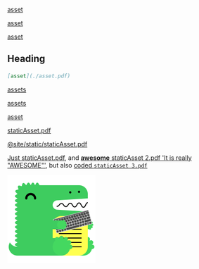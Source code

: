 [asset](https://example.com/asset.pdf)

[](./asset.pdf)

[asset](./asset.pdf)

[asset](asset.pdf 'Title')

## Heading

```md
[asset](./asset.pdf)
```

[assets](!file-loader!./asset.pdf)

[assets](/github/!file-loader!/assets.pdf)

[asset](asset.pdf)

[staticAsset.pdf](/staticAsset.pdf)

[@site/static/staticAsset.pdf](@site/static/staticAsset.pdf)

[Just staticAsset.pdf](/staticAsset.pdf), and [**awesome** staticAsset 2.pdf 'It is really "AWESOME"'](/staticAsset.pdf), but also [coded `staticAsset 3.pdf`](/staticAsset.pdf)

[![Clickable Docusaurus logo](./static/staticAssetImage.png)](/staticAssetImage.png)
